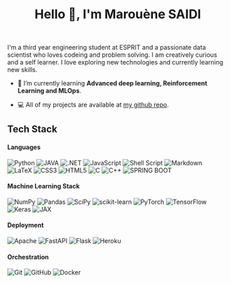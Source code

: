 <h1 align="center">Hello 👋, I'm Marouène SAIDI</h1>
<p align="center">
<a href="https://www.linkedin.com/in/marwen-saidi-23b5461b5/" target="_blank"><img alt="" src="https://img.shields.io/badge/LinkedIn-00457C?logo=linkedin&logoColor=white" style="vertical-align:center" /></a>
    <a href="mailto:marouene.saidi@esprit.tn" target="_blank"><img alt="" src="https://img.shields.io/badge/Email-c12314?logo=gmail&logoColor=red" style="vertical-align:center" /></a>
</p>

I'm a third year engineering student at ESPRIT and a passionate data scientist who loves codeing and problem solving. I am creatively curious and a self learner. I love exploring new technologies and currently learning new skills. <br>


- 🌱 I’m currently learning **Advanced deep learning, Reinforcement Learning and MLOps**.

- 💻 All of my projects are available at [my github repo](https://github.com/MarwenSAIDI?tab=repositories).


## Tech Stack

#### Languages
![Python](https://img.shields.io/badge/-Python-000?style=for-the-badge&logo=python&logoColor=ffdd54) 
![JAVA](https://img.shields.io/badge/-JAVA-000?style=for-the-badge&logo=java)
![.NET](https://img.shields.io/badge/-.NET-000?style=for-the-badge&logo=.net)
![JavaScript](https://img.shields.io/badge/-JavaScript-000?style=for-the-badge&logo=javascript)
![Shell Script](https://img.shields.io/badge/-shell_script-000?style=for-the-badge&logo=gnu-bash) 
![Markdown](https://img.shields.io/badge/-markdown-000?style=for-the-badge&logo=markdown) 
![LaTeX](https://img.shields.io/badge/-latex-000?style=for-the-badge&logo=latex) 
![CSS3](https://img.shields.io/badge/-CSS3-000?style=for-the-badge&logo=css3)
![HTML5](https://img.shields.io/badge/-HTML5-000?style=for-the-badge&logo=html5)
![C](https://img.shields.io/badge/-C-000?style=for-the-badge&logo=c)
![C++](https://img.shields.io/badge/-C++-000?style=for-the-badge&logo=c++)
![SPRING BOOT](https://img.shields.io/badge/-SPRING_BOOT-000?style=for-the-badge&logo=springboot)

#### Machine Learning Stack
![NumPy](https://img.shields.io/badge/-numpy-000?style=for-the-badge&logo=numpy) 
![Pandas](https://img.shields.io/badge/-pandas-000?style=for-the-badge&logo=pandas) 
![SciPy](https://img.shields.io/badge/-SciPy-000?style=for-the-badge&logo=scipy) 
![scikit-learn](https://img.shields.io/badge/-scikit--learn-000?style=for-the-badge&logo=scikit-learn)
![PyTorch](https://img.shields.io/badge/-PyTorch-000?style=for-the-badge&logo=PyTorch) 
![TensorFlow](https://img.shields.io/badge/-TF-000?style=for-the-badge&logo=TensorFlow)
![Keras](https://img.shields.io/badge/-Keras-000?style=for-the-badge&logo=Keras) 
![JAX](https://img.shields.io/badge/-JAX-000?style=for-the-badge&logo=jax) 

#### Deployment
![Apache](https://img.shields.io/badge/-Apache-000?style=for-the-badge&logo=apache) 
![FastAPI](https://img.shields.io/badge/-FastAPI-000?style=for-the-badge&logo=fastapi) 
![Flask](https://img.shields.io/badge/-flask-000?style=for-the-badge&logo=flask)
![Heroku](https://img.shields.io/badge/-Heroku-000?style=for-the-badge&logo=heroku)

#### Orchestration
![Git](https://img.shields.io/badge/-Git-000?style=for-the-badge&logo=git)
![GitHub](https://img.shields.io/badge/-GitHub-000?style=for-the-badge&logo=github)
![Docker](https://img.shields.io/badge/-docker-000?style=for-the-badge&logo=docker)




